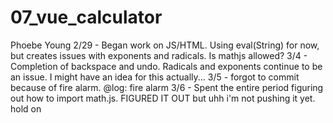 # 07_vue_calculator
Phoebe Young
2/29 - Began work on JS/HTML. Using eval(String) for now, but creates issues with exponents and radicals. Is mathjs allowed?
3/4 - Completion of backspace and undo. Radicals and exponents continue to be an issue. I might have an idea for this actually...
3/5 - forgot to commit because of fire alarm. @log: fire alarm
3/6 - Spent the entire period figuring out how to import math.js. FIGURED IT OUT but uhh i'm not pushing it yet. hold on